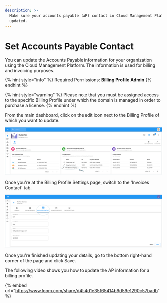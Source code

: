 ```yaml
---
description: >-
  Make sure your accounts payable (AP) contact in Cloud Management Platform is
  updated.
---
```


# Set Accounts Payable Contact

You can update the Accounts Payable information for your organization using the Cloud Management Platform. The information is used for billing and invoicing purposes.  

{% hint style="info" %}
Required Permissions: **Billing Profile Admin**
{% endhint %}

{% hint style="warning" %}
Please note that you must be assigned access to the specific Billing Profile under which the domain is managed in order to purchase a license.
{% endhint %}

From the main dashboard, click on the edit icon next to the Billing Profile of which you want to update.

![](../.gitbook/assets/update-billing-profile-2-.png)

Once you're at the Billing Profile Settings page, switch to the 'Invoices Contact' tab.

![](../.gitbook/assets/invoices-contact.png)

Once you're finished updating your details, go to the bottom right-hand corner of the page and click Save.

The following video shows you how to update the AP information for a billing profile.

{% embed url="https://www.loom.com/share/d4b4d1e35f65414b9d59e1290c57badb" %}







